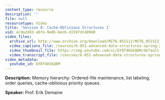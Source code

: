 ```yaml
---
content_type: resource
description: ''
file: null
resourcetype: Video
title: 'Session 8: Cache-Oblivious Structures I'
uid: 4c9a2d83-a6fe-9e0b-becb-d1597dc48960
video_files:
  archive_url: http://www.archive.org/download/MIT6.851S12/MIT6_851S12_lec08_300k.mp4
  video_captions_file: /courses/6-851-advanced-data-structures-spring-2012/ab898d69914653febc45d420bc821503_bY8f4DSkQ6M.vtt
  video_thumbnail_file: https://img.youtube.com/vi/bY8f4DSkQ6M/default.jpg
  video_transcript_file: /courses/6-851-advanced-data-structures-spring-2012/3f709b19ee1b973f99127558377c6fbf_bY8f4DSkQ6M.pdf
video_metadata:
  youtube_id: bY8f4DSkQ6M
---
```


**Description:** Memory hierarchy: Ordered-file maintenance, list labeling, order queries, cache-oblivious priority queues.

**Speaker:** Prof. Erik Demaine